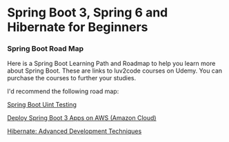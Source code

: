 # Spring Boot 3, Spring 6 and Hibernate for Beginners

### Spring Boot Road Map

Here is a Spring Boot Learning Path and Roadmap to help you learn more about Spring Boot. These are links to luv2code courses on Udemy. You can purchase the courses to further your studies.

I'd recommend the following road map:

[Spring Boot Uint Testing](https://www.udemy.com/course/spring-boot-unit-testing/?referralCode=4184DE360D78A70932EE)

[Deploy Spring Boot 3 Apps on AWS (Amazon Cloud) ](https://www.udemy.com/course/deploy-spring-boot-3-apps-to-aws/?referralCode=DCE8981B59C70BA6BDBF)

[Hibernate: Advanced Development Techniques](https://www.udemy.com/course/hibernate-tutorial-advanced/?referralCode=6FB9E2BA9AF54A4C9E69)
